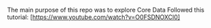 The main purpose of this repo was to explore Core Data
Followed this tutorial: [https://www.youtube.com/watch?v=O0FSDNOXCl0]
